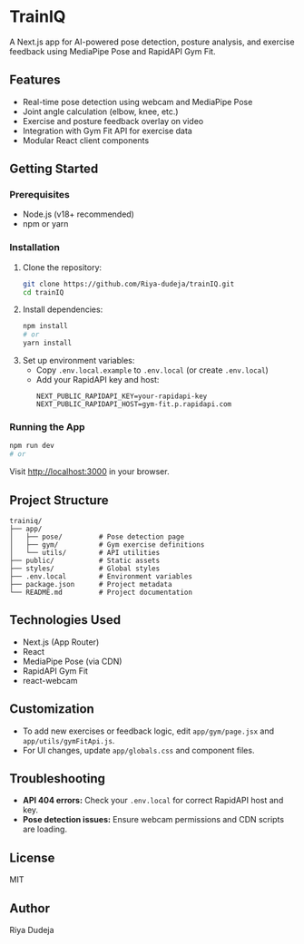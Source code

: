 
# TrainIQ

A Next.js app for AI-powered pose detection, posture analysis, and exercise feedback using MediaPipe Pose and RapidAPI Gym Fit.

## Features
- Real-time pose detection using webcam and MediaPipe Pose
- Joint angle calculation (elbow, knee, etc.)
- Exercise and posture feedback overlay on video
- Integration with Gym Fit API for exercise data
- Modular React client components

## Getting Started

### Prerequisites
- Node.js (v18+ recommended)
- npm or yarn

### Installation
1. Clone the repository:
	```bash
	git clone https://github.com/Riya-dudeja/trainIQ.git
	cd trainIQ
	```
2. Install dependencies:
	```bash
	npm install
	# or
	yarn install
	```
3. Set up environment variables:
	- Copy `.env.local.example` to `.env.local` (or create `.env.local`)
	- Add your RapidAPI key and host:
	  ```env
	  NEXT_PUBLIC_RAPIDAPI_KEY=your-rapidapi-key
	  NEXT_PUBLIC_RAPIDAPI_HOST=gym-fit.p.rapidapi.com
	  ```

### Running the App
```bash
npm run dev
# or

```
Visit [http://localhost:3000](http://localhost:3000) in your browser.

## Project Structure
```
trainiq/
├── app/
│   ├── pose/         # Pose detection page
│   ├── gym/          # Gym exercise definitions
│   └── utils/        # API utilities
├── public/           # Static assets
├── styles/           # Global styles
├── .env.local        # Environment variables
├── package.json      # Project metadata
└── README.md         # Project documentation
```

## Technologies Used
- Next.js (App Router)
- React
- MediaPipe Pose (via CDN)
- RapidAPI Gym Fit
- react-webcam

## Customization
- To add new exercises or feedback logic, edit `app/gym/page.jsx` and `app/utils/gymFitApi.js`.
- For UI changes, update `app/globals.css` and component files.

## Troubleshooting
- **API 404 errors:** Check your `.env.local` for correct RapidAPI host and key.
- **Pose detection issues:** Ensure webcam permissions and CDN scripts are loading.

## License
MIT

## Author
Riya Dudeja
